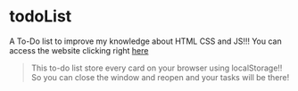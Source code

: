# todoList
A To-Do list to improve my knowledge about HTML CSS and JS!!!
You can access the website clicking right <a href="https://todolistinha.netlify.app">here</a>
>This to-do list store every card on your browser using localStorage!! So you can close the window and reopen and your tasks will be there!

